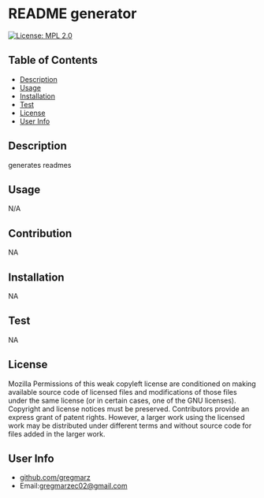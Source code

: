 
# README generator
[![License: MPL 2.0](https://img.shields.io/badge/License-MPL_2.0-brightgreen.svg)](https://opensource.org/licenses/MPL-2.0)

## Table of Contents

- [Description](#description)
- [Usage](#usage)
- [Installation](#installation)
- [Test](#test)
- [License](#license)
- [User Info](#user-info)

## Description
generates readmes

## Usage
N/A

## Contribution
NA

## Installation
NA

## Test
NA

## License
Mozilla
Permissions of this weak copyleft license are conditioned on making available source code of licensed files and modifications of those files under the same license (or in certain cases, one of the GNU licenses). Copyright and license notices must be preserved. Contributors provide an express grant of patent rights. However, a larger work using the licensed work may be distributed under different terms and without source code for files added in the larger work.

## User Info
- [github.com/gregmarz](https://github.com/gregmarz)
- Email:gregmarzec02@gmail.com
